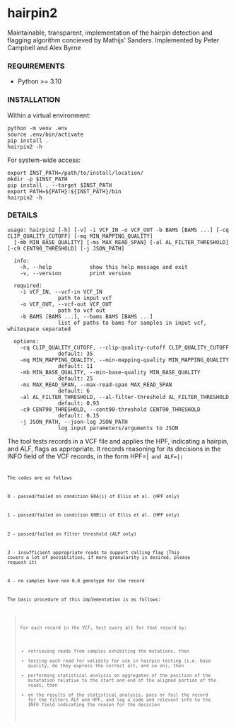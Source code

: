 # hairpin2

Maintainable, transparent, implementation of the hairpin detection and flagging algorithm concieved by Mathijs' Sanders. Implemented by Peter Campbell and Alex Byrne

### REQUIREMENTS

* Python >= 3.10

### INSTALLATION


Within a virtual environment:
```
python -m venv .env
source .env/bin/activate
pip install .
hairpin2 -h
```

For system-wide access:
```
export INST_PATH=/path/to/install/location/
mkdir -p $INST_PATH
pip install . --target $INST_PATH
export PATH=${PATH}:${INST_PATH}/bin
hairpin2 -h
```

### DETAILS

```
usage: hairpin2 [-h] [-v] -i VCF_IN -o VCF_OUT -b BAMS [BAMS ...] [-cq CLIP_QUALITY_CUTOFF] [-mq MIN_MAPPING_QUALITY] 
  [-mb MIN_BASE_QUALITY] [-ms MAX_READ_SPAN] [-al AL_FILTER_THRESHOLD] [-c9 CENT90_THRESHOLD] [-j JSON_PATH]

  info:
    -h, --help            show this help message and exit
    -v, --version         print version

  required:
    -i VCF_IN, --vcf-in VCF_IN
                path to input vcf
    -o VCF_OUT, --vcf-out VCF_OUT
                path to vcf out
    -b BAMS [BAMS ...], --bams BAMS [BAMS ...]
                list of paths to bams for samples in input vcf, whitespace separated

  options:
    -cq CLIP_QUALITY_CUTOFF, --clip-quality-cutoff CLIP_QUALITY_CUTOFF
                default: 35
    -mq MIN_MAPPING_QUALITY, --min-mapping-quality MIN_MAPPING_QUALITY
                default: 11
    -mb MIN_BASE_QUALITY, --min-base-quality MIN_BASE_QUALITY
                default: 25
    -ms MAX_READ_SPAN, --max-read-span MAX_READ_SPAN
                default: 6
    -al AL_FILTER_THRESHOLD, --al-filter-threshold AL_FILTER_THRESHOLD
                default: 0.93
    -c9 CENT90_THRESHOLD, --cent90-threshold CENT90_THRESHOLD
                default: 0.15
    -j JSON_PATH, --json-log JSON_PATH
                log input parameters/arguments to JSON
```

The tool tests records in a VCF file and applies the HPF, indicating a hairpin, and ALF, flags as appropriate. It records reasoning for its decisions in the INFO field of the VCF records, in the form HPF=<alt>|<code> and ALF=<alt>|<code>|<average AS score>

The codes are as follows

0 - passed/failed on condition 60A(i) of Ellis et al. (HPF only)

1 - passed/failed on condition 60B(i) of Ellis et al. (HPF only)

2 - passed/failed on filter threshold (ALF only)

3 - insufficient appropriate reads to support calling flag (This covers a lot of possiblities, if more granularity is desired, please request it)

4 - no samples have non 0,0 genotype for the record

The basic procedure of this implementation is as follows:
> For each record in the VCF, test every alt for that record by:
> * retrieving reads from samples exhibiting the mutations, then
> * testing each read for validity for use in hairpin testing (i.e. base quality, do they express the correct alt, and so on), then
> * performing statistical analysis on aggregates of the position of the mutatation relative to the start and end of the aligned portion of the reads, then
> * on the results of the statistical analysis, pass or fail the record for the filters ALF and HPF, and log a code and relevant info to the INFO field indicating the reason for the decision
